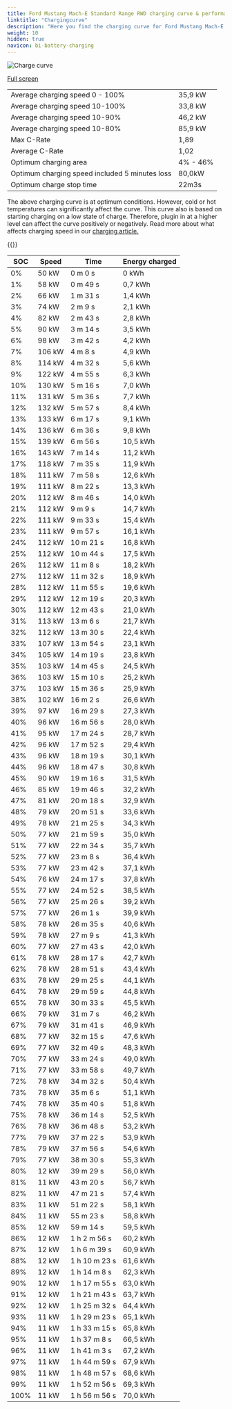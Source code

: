 ```yaml
---
title: Ford Mustang Mach-E Standard Range RWD charging curve & performance
linktitle: "Chargingcurve"
description: "Here you find the charging curve for Ford Mustang Mach-E Standard Range RWD. "
weight: 10
hidden: true
navicon: bi-battery-charging
---
```

<!-- markdownlint-disable MD033 -->
<img src="../chargingcurve.svg" alt="Charge curve" class="img-fluid">

[Full screen](../chargingcurve.svg)


<table class="table table-striped">
<tbody>
<tr>
<td>Average charging speed 0 - 100% </td><td>35,9 kW</td>
</tr>
<tr>
<td>Average charging speed 10-100%</td><td>33,8 kW</td>
</tr>
<tr>
<td>Average charging speed 10-90%</td><td>46,2 kW</td>
</tr>
<tr>
<td>Average charging speed 10-80%</td><td>85,9 kW</td>
</tr>
<tr>
<td>Max C-Rate</td><td>1,89</td>
</tr>
<tr>
<td>Average C-Rate</td><td>1,02</td>
</tr>
<tr>
<td>Optimum charging area</td><td>4% - 46%</td>
</tr>
<tr>
<td>Optimum charging speed included 5 minutes loss</td><td>80,0kW</td>
</tr>
<tr>
<td>Optimum charge stop time</td><td>22m3s</td>
</tr>
</tbody>
</table>


The above charging curve is at optimum conditions. However, cold or hot temperatures can significantly affect the curve. This curve also is based on starting charging on a low state of charge. Therefore, plugin in at a higher level can affect the curve positively or negatively. Read more about what affects charging speed in our [charging article.](../../../../../technology/battery/charging/) 


{{<evkxdisplayaddarticle />}}
<table class="table table-striped">
<thead>
<tr><th>SOC</th><th>Speed</th><th>Time</th><th>Energy charged</th></tr>
</thead>
<tbody>
<tr>
<td>0%</td><td>50 kW</td><td> 0 m 0 s </td><td>0 kWh </td>
</tr>
<tr>
<td>1%</td><td>58 kW</td><td> 0 m 49 s </td><td>0,7 kWh </td>
</tr>
<tr>
<td>2%</td><td>66 kW</td><td> 1 m 31 s </td><td>1,4 kWh </td>
</tr>
<tr>
<td>3%</td><td>74 kW</td><td> 2 m 9 s </td><td>2,1 kWh </td>
</tr>
<tr>
<td>4%</td><td>82 kW</td><td> 2 m 43 s </td><td>2,8 kWh </td>
</tr>
<tr>
<td>5%</td><td>90 kW</td><td> 3 m 14 s </td><td>3,5 kWh </td>
</tr>
<tr>
<td>6%</td><td>98 kW</td><td> 3 m 42 s </td><td>4,2 kWh </td>
</tr>
<tr>
<td>7%</td><td>106 kW</td><td> 4 m 8 s </td><td>4,9 kWh </td>
</tr>
<tr>
<td>8%</td><td>114 kW</td><td> 4 m 32 s </td><td>5,6 kWh </td>
</tr>
<tr>
<td>9%</td><td>122 kW</td><td> 4 m 55 s </td><td>6,3 kWh </td>
</tr>
<tr>
<td>10%</td><td>130 kW</td><td> 5 m 16 s </td><td>7,0 kWh </td>
</tr>
<tr>
<td>11%</td><td>131 kW</td><td> 5 m 36 s </td><td>7,7 kWh </td>
</tr>
<tr>
<td>12%</td><td>132 kW</td><td> 5 m 57 s </td><td>8,4 kWh </td>
</tr>
<tr>
<td>13%</td><td>133 kW</td><td> 6 m 17 s </td><td>9,1 kWh </td>
</tr>
<tr>
<td>14%</td><td>136 kW</td><td> 6 m 36 s </td><td>9,8 kWh </td>
</tr>
<tr>
<td>15%</td><td>139 kW</td><td> 6 m 56 s </td><td>10,5 kWh </td>
</tr>
<tr>
<td>16%</td><td>143 kW</td><td> 7 m 14 s </td><td>11,2 kWh </td>
</tr>
<tr>
<td>17%</td><td>118 kW</td><td> 7 m 35 s </td><td>11,9 kWh </td>
</tr>
<tr>
<td>18%</td><td>111 kW</td><td> 7 m 58 s </td><td>12,6 kWh </td>
</tr>
<tr>
<td>19%</td><td>111 kW</td><td> 8 m 22 s </td><td>13,3 kWh </td>
</tr>
<tr>
<td>20%</td><td>112 kW</td><td> 8 m 46 s </td><td>14,0 kWh </td>
</tr>
<tr>
<td>21%</td><td>112 kW</td><td> 9 m 9 s </td><td>14,7 kWh </td>
</tr>
<tr>
<td>22%</td><td>111 kW</td><td> 9 m 33 s </td><td>15,4 kWh </td>
</tr>
<tr>
<td>23%</td><td>111 kW</td><td> 9 m 57 s </td><td>16,1 kWh </td>
</tr>
<tr>
<td>24%</td><td>112 kW</td><td> 10 m 21 s </td><td>16,8 kWh </td>
</tr>
<tr>
<td>25%</td><td>112 kW</td><td> 10 m 44 s </td><td>17,5 kWh </td>
</tr>
<tr>
<td>26%</td><td>112 kW</td><td> 11 m 8 s </td><td>18,2 kWh </td>
</tr>
<tr>
<td>27%</td><td>112 kW</td><td> 11 m 32 s </td><td>18,9 kWh </td>
</tr>
<tr>
<td>28%</td><td>112 kW</td><td> 11 m 55 s </td><td>19,6 kWh </td>
</tr>
<tr>
<td>29%</td><td>112 kW</td><td> 12 m 19 s </td><td>20,3 kWh </td>
</tr>
<tr>
<td>30%</td><td>112 kW</td><td> 12 m 43 s </td><td>21,0 kWh </td>
</tr>
<tr>
<td>31%</td><td>113 kW</td><td> 13 m 6 s </td><td>21,7 kWh </td>
</tr>
<tr>
<td>32%</td><td>112 kW</td><td> 13 m 30 s </td><td>22,4 kWh </td>
</tr>
<tr>
<td>33%</td><td>107 kW</td><td> 13 m 54 s </td><td>23,1 kWh </td>
</tr>
<tr>
<td>34%</td><td>105 kW</td><td> 14 m 19 s </td><td>23,8 kWh </td>
</tr>
<tr>
<td>35%</td><td>103 kW</td><td> 14 m 45 s </td><td>24,5 kWh </td>
</tr>
<tr>
<td>36%</td><td>103 kW</td><td> 15 m 10 s </td><td>25,2 kWh </td>
</tr>
<tr>
<td>37%</td><td>103 kW</td><td> 15 m 36 s </td><td>25,9 kWh </td>
</tr>
<tr>
<td>38%</td><td>102 kW</td><td> 16 m 2 s </td><td>26,6 kWh </td>
</tr>
<tr>
<td>39%</td><td>97 kW</td><td> 16 m 29 s </td><td>27,3 kWh </td>
</tr>
<tr>
<td>40%</td><td>96 kW</td><td> 16 m 56 s </td><td>28,0 kWh </td>
</tr>
<tr>
<td>41%</td><td>95 kW</td><td> 17 m 24 s </td><td>28,7 kWh </td>
</tr>
<tr>
<td>42%</td><td>96 kW</td><td> 17 m 52 s </td><td>29,4 kWh </td>
</tr>
<tr>
<td>43%</td><td>96 kW</td><td> 18 m 19 s </td><td>30,1 kWh </td>
</tr>
<tr>
<td>44%</td><td>96 kW</td><td> 18 m 47 s </td><td>30,8 kWh </td>
</tr>
<tr>
<td>45%</td><td>90 kW</td><td> 19 m 16 s </td><td>31,5 kWh </td>
</tr>
<tr>
<td>46%</td><td>85 kW</td><td> 19 m 46 s </td><td>32,2 kWh </td>
</tr>
<tr>
<td>47%</td><td>81 kW</td><td> 20 m 18 s </td><td>32,9 kWh </td>
</tr>
<tr>
<td>48%</td><td>79 kW</td><td> 20 m 51 s </td><td>33,6 kWh </td>
</tr>
<tr>
<td>49%</td><td>78 kW</td><td> 21 m 25 s </td><td>34,3 kWh </td>
</tr>
<tr>
<td>50%</td><td>77 kW</td><td> 21 m 59 s </td><td>35,0 kWh </td>
</tr>
<tr>
<td>51%</td><td>77 kW</td><td> 22 m 34 s </td><td>35,7 kWh </td>
</tr>
<tr>
<td>52%</td><td>77 kW</td><td> 23 m 8 s </td><td>36,4 kWh </td>
</tr>
<tr>
<td>53%</td><td>77 kW</td><td> 23 m 42 s </td><td>37,1 kWh </td>
</tr>
<tr>
<td>54%</td><td>76 kW</td><td> 24 m 17 s </td><td>37,8 kWh </td>
</tr>
<tr>
<td>55%</td><td>77 kW</td><td> 24 m 52 s </td><td>38,5 kWh </td>
</tr>
<tr>
<td>56%</td><td>77 kW</td><td> 25 m 26 s </td><td>39,2 kWh </td>
</tr>
<tr>
<td>57%</td><td>77 kW</td><td> 26 m 1 s </td><td>39,9 kWh </td>
</tr>
<tr>
<td>58%</td><td>78 kW</td><td> 26 m 35 s </td><td>40,6 kWh </td>
</tr>
<tr>
<td>59%</td><td>78 kW</td><td> 27 m 9 s </td><td>41,3 kWh </td>
</tr>
<tr>
<td>60%</td><td>77 kW</td><td> 27 m 43 s </td><td>42,0 kWh </td>
</tr>
<tr>
<td>61%</td><td>78 kW</td><td> 28 m 17 s </td><td>42,7 kWh </td>
</tr>
<tr>
<td>62%</td><td>78 kW</td><td> 28 m 51 s </td><td>43,4 kWh </td>
</tr>
<tr>
<td>63%</td><td>78 kW</td><td> 29 m 25 s </td><td>44,1 kWh </td>
</tr>
<tr>
<td>64%</td><td>78 kW</td><td> 29 m 59 s </td><td>44,8 kWh </td>
</tr>
<tr>
<td>65%</td><td>78 kW</td><td> 30 m 33 s </td><td>45,5 kWh </td>
</tr>
<tr>
<td>66%</td><td>79 kW</td><td> 31 m 7 s </td><td>46,2 kWh </td>
</tr>
<tr>
<td>67%</td><td>79 kW</td><td> 31 m 41 s </td><td>46,9 kWh </td>
</tr>
<tr>
<td>68%</td><td>77 kW</td><td> 32 m 15 s </td><td>47,6 kWh </td>
</tr>
<tr>
<td>69%</td><td>77 kW</td><td> 32 m 49 s </td><td>48,3 kWh </td>
</tr>
<tr>
<td>70%</td><td>77 kW</td><td> 33 m 24 s </td><td>49,0 kWh </td>
</tr>
<tr>
<td>71%</td><td>77 kW</td><td> 33 m 58 s </td><td>49,7 kWh </td>
</tr>
<tr>
<td>72%</td><td>78 kW</td><td> 34 m 32 s </td><td>50,4 kWh </td>
</tr>
<tr>
<td>73%</td><td>78 kW</td><td> 35 m 6 s </td><td>51,1 kWh </td>
</tr>
<tr>
<td>74%</td><td>78 kW</td><td> 35 m 40 s </td><td>51,8 kWh </td>
</tr>
<tr>
<td>75%</td><td>78 kW</td><td> 36 m 14 s </td><td>52,5 kWh </td>
</tr>
<tr>
<td>76%</td><td>78 kW</td><td> 36 m 48 s </td><td>53,2 kWh </td>
</tr>
<tr>
<td>77%</td><td>79 kW</td><td> 37 m 22 s </td><td>53,9 kWh </td>
</tr>
<tr>
<td>78%</td><td>79 kW</td><td> 37 m 56 s </td><td>54,6 kWh </td>
</tr>
<tr>
<td>79%</td><td>77 kW</td><td> 38 m 30 s </td><td>55,3 kWh </td>
</tr>
<tr>
<td>80%</td><td>12 kW</td><td> 39 m 29 s </td><td>56,0 kWh </td>
</tr>
<tr>
<td>81%</td><td>11 kW</td><td> 43 m 20 s </td><td>56,7 kWh </td>
</tr>
<tr>
<td>82%</td><td>11 kW</td><td> 47 m 21 s </td><td>57,4 kWh </td>
</tr>
<tr>
<td>83%</td><td>11 kW</td><td> 51 m 22 s </td><td>58,1 kWh </td>
</tr>
<tr>
<td>84%</td><td>11 kW</td><td> 55 m 23 s </td><td>58,8 kWh </td>
</tr>
<tr>
<td>85%</td><td>12 kW</td><td> 59 m 14 s </td><td>59,5 kWh </td>
</tr>
<tr>
<td>86%</td><td>12 kW</td><td>1 h 2 m 56 s </td><td>60,2 kWh </td>
</tr>
<tr>
<td>87%</td><td>12 kW</td><td>1 h 6 m 39 s </td><td>60,9 kWh </td>
</tr>
<tr>
<td>88%</td><td>12 kW</td><td>1 h 10 m 23 s </td><td>61,6 kWh </td>
</tr>
<tr>
<td>89%</td><td>12 kW</td><td>1 h 14 m 8 s </td><td>62,3 kWh </td>
</tr>
<tr>
<td>90%</td><td>12 kW</td><td>1 h 17 m 55 s </td><td>63,0 kWh </td>
</tr>
<tr>
<td>91%</td><td>12 kW</td><td>1 h 21 m 43 s </td><td>63,7 kWh </td>
</tr>
<tr>
<td>92%</td><td>12 kW</td><td>1 h 25 m 32 s </td><td>64,4 kWh </td>
</tr>
<tr>
<td>93%</td><td>11 kW</td><td>1 h 29 m 23 s </td><td>65,1 kWh </td>
</tr>
<tr>
<td>94%</td><td>11 kW</td><td>1 h 33 m 15 s </td><td>65,8 kWh </td>
</tr>
<tr>
<td>95%</td><td>11 kW</td><td>1 h 37 m 8 s </td><td>66,5 kWh </td>
</tr>
<tr>
<td>96%</td><td>11 kW</td><td>1 h 41 m 3 s </td><td>67,2 kWh </td>
</tr>
<tr>
<td>97%</td><td>11 kW</td><td>1 h 44 m 59 s </td><td>67,9 kWh </td>
</tr>
<tr>
<td>98%</td><td>11 kW</td><td>1 h 48 m 57 s </td><td>68,6 kWh </td>
</tr>
<tr>
<td>99%</td><td>11 kW</td><td>1 h 52 m 56 s </td><td>69,3 kWh </td>
</tr>
<tr>
<td>100%</td><td>11 kW</td><td>1 h 56 m 56 s </td><td>70,0 kWh </td>
</tr>
</tbody>
</table>

